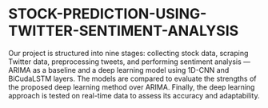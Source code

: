 # STOCK-PREDICTION-USING-TWITTER-SENTIMENT-ANALYSIS
Our project is structured into nine stages: collecting stock data, scraping Twitter data, preprocessing tweets, and performing sentiment analysis —ARIMA as a baseline and a deep learning model using 1D-CNN and BiCudaLSTM layers. The models are compared to evaluate the strengths of the proposed deep learning method over ARIMA. Finally, the deep learning approach is tested on real-time data to assess its accuracy and adaptability.

